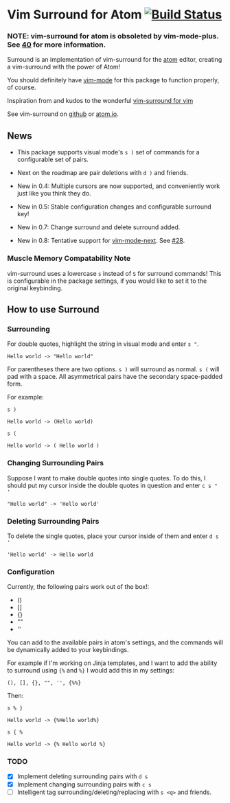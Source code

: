 # Vim Surround for Atom [![Build Status](https://travis-ci.org/gepoch/vim-surround.svg?branch=master)](https://travis-ci.org/gepoch/vim-surround)

### NOTE: vim-surround for atom is obsoleted by vim-mode-plus. See [40](https://github.com/gepoch/vim-surround/issues/40) for more information.

Surround is an implementation of vim-surround for the [atom](http://atom.io)
editor, creating a vim-surround with the power of Atom!

You should definitely have [vim-mode](https://atom.io/packages/vim-mode) for
this package to function properly, of course.

Inspiration from and kudos to the wonderful [vim-surround for
vim](https://github.com/tpope/vim-surround)

See vim-surround on [github](https://github.com/gepoch/vim-surround) or
[atom.io](https://atom.io/packages/vim-surround).

## News

* This package supports visual mode's `s )` set of commands for a configurable
  set of pairs.

* Next on the roadmap are pair deletions with `d )` and friends.

* New in 0.4: Multiple cursors are now supported, and conveniently work just
  like you think they do.

* New in 0.5: Stable configuration changes and configurable surround key!

* New in 0.7: Change surround and delete surround added.

* New in 0.8: Tentative support for
  [vim-mode-next](https://atom.io/packages/vim-mode-next). See
  [#28](https://github.com/gepoch/vim-surround/issues/28).

### Muscle Memory Compatability Note

vim-surround uses a lowercase `s` instead of `S` for surround commands! This is
configurable in the package settings, if you would like to set it to the
original keybinding.

## How to use Surround

### Surrounding

For double quotes, highlight the string in visual mode and enter `s "`.

```
Hello world -> "Hello world"
```

For parentheses there are two options. `s )` will surround as normal. `s (`
will pad with a space. All asymmetrical pairs have the secondary space-padded
form.

For example:

`s )`

```
Hello world -> (Hello world)
```

`s (`

```
Hello world -> ( Hello world )
```

### Changing Surrounding Pairs

Suppose I want to make double quotes into single quotes. To do this, I should
put my cursor inside the double quotes in question and enter `c s " '`

```
"Hello world" -> 'Hello world'
```

### Deleting Surrounding Pairs

To delete the single quotes, place your cursor inside of them and enter `d s '`

```
'Hello world' -> Hello world
```
### Configuration

Currently, the following pairs work out of the box!:

- ()
- []
- {}
- ""
- ''

You can add to the available pairs in atom's settings, and the commands will
be dynamically added to your keybindings.

For example if I'm working on Jinja templates, and I want to add the ability to
surround using `{%` and `%}` I would add this in my settings:

```
(), [], {}, "", '', {%%}
```

Then:

`s % }`

```
Hello world -> {%Hello world%}
```

`s { %`

```
Hello world -> {% Hello world %}
```

### TODO

- [x] Implement deleting surrounding pairs with `d s`
- [x] Implement changing surrounding pairs with `c s`
- [ ] Intelligent tag surrounding/deleting/replacing with `s <q>` and friends.
